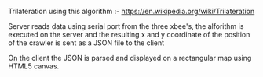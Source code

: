 Trilateration using this algorithm :- https://en.wikipedia.org/wiki/Trilateration

Server reads data using serial port from the three xbee's, the alforithm is executed on the server and the resulting x and y coordinate of the position of the crawler is sent as a JSON file to the client 

On the client the JSON is parsed and displayed on a rectangular map using HTML5 canvas.

